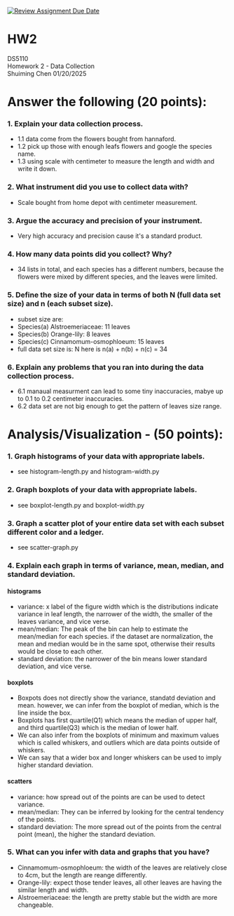 [![Review Assignment Due Date](https://classroom.github.com/assets/deadline-readme-button-22041afd0340ce965d47ae6ef1cefeee28c7c493a6346c4f15d667ab976d596c.svg)](https://classroom.github.com/a/AV-xh9XP)
# HW2
DS5110  
Homework 2 - Data Collection  
Shuiming Chen
01/20/2025

# Answer the following (20 points):
### 1. Explain your data collection process.
* 1.1 data come from the flowers bought from hannaford.
* 1.2 pick up those with enough leafs flowers and google the species name.
* 1.3 using scale with centimeter to measure the length and width and write it down.

### 2. What instrument did you use to collect data with?
* Scale bought from home depot with centimeter measurement.

### 3. Argue the accuracy and precision of your instrument.
* Very high accuracy and precision cause it's a standard product.

### 4. How many data points did you collect? Why?
* 34 lists in total, and each species has a different numbers, because the flowers were mixed by different species, and the leaves were limited.

### 5. Define the size of your data in terms of both N (full data set size) and n (each subset size).
* subset size are:
* Species(a) Alstroemeriaceae: 11 leaves
* Species(b) Orange-lily: 8 leaves
* Species(c) Cinnamomum-osmophloeum: 15 leaves
* full data set size is: N here is n(a) + n(b) + n(c) = 34

### 6. Explain any problems that you ran into during the data collection process.
* 6.1 manaual measurment can lead to some tiny inaccuracies, mabye up to 0.1 to 0.2 centimeter inaccuracies.
* 6.2 data set are not big enough to get the pattern of leaves size range.


# Analysis/Visualization - (50 points):
### 1. Graph histograms of your data with appropriate labels.
* see histogram-length.py and histogram-width.py
### 2. Graph boxplots of your data with appropriate labels.
* see boxplot-length.py and boxplot-width.py
### 3. Graph a scatter plot of your entire data set with each subset different color and a ledger.
* see scatter-graph.py
### 4. Explain each graph in terms of variance, mean, median, and standard deviation.
#### histograms
* variance: x label of the figure width which is the distributions indicate variance in leaf length, the narrower of the width, the smaller of the leaves variance, and vice verse.
* mean/median: The peak of the bin can help to estimate the mean/median for each species. if the dataset are normalization, the mean and median would be in the same spot, otherwise their results would be close to each other.
* standard deviation: the narrower of the bin means lower standard deviation, and vice verse.

#### boxplots
* Boxpots does not directly show the variance, standatd deviation and mean. however, we can infer from the boxplot of median, which is the line inside the box.
* Boxplots has first quartile(Q1) which means the median of upper half, and third quartile(Q3) which is the median of lower half.
* We can also infer from the boxplots of minimum and maximum values which is called whiskers, and outliers which are data points outside of whiskers.
* We can say that a wider box and longer whiskers can be used to imply higher standard deviation.

#### scatters
* variance: how spread out of the points are can be used to detect variance.
* mean/median: They can be inferred by looking for the central tendency of the points.
* standard deviation: The more spread out of the points from the central point (mean), the higher the standard deviation.

### 5. What can you infer with data and graphs that you have?
* Cinnamomum-osmophloeum: the width of the leaves are relatively close to 4cm, but the length are reange differently.
* Orange-lily: expect those tender leaves, all other leaves are having the similar length and width.
* Alstroemeriaceae: the length are pretty stable but the width are more changeable.


